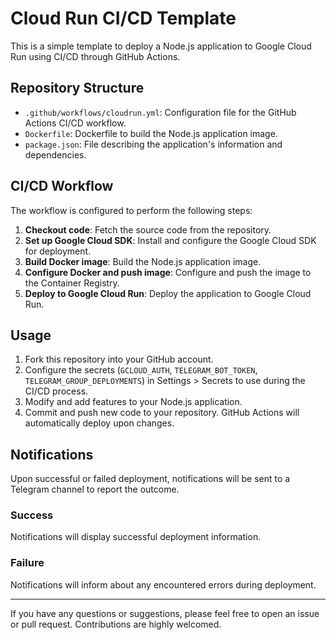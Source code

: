 # Cloud Run CI/CD Template

This is a simple template to deploy a Node.js application to Google Cloud Run using CI/CD through GitHub Actions.

## Repository Structure

- `.github/workflows/cloudrun.yml`: Configuration file for the GitHub Actions CI/CD workflow.
- `Dockerfile`: Dockerfile to build the Node.js application image.
- `package.json`: File describing the application's information and dependencies.

## CI/CD Workflow

The workflow is configured to perform the following steps:
1. **Checkout code**: Fetch the source code from the repository.
2. **Set up Google Cloud SDK**: Install and configure the Google Cloud SDK for deployment.
3. **Build Docker image**: Build the Node.js application image.
4. **Configure Docker and push image**: Configure and push the image to the Container Registry.
5. **Deploy to Google Cloud Run**: Deploy the application to Google Cloud Run.

## Usage

1. Fork this repository into your GitHub account.
2. Configure the secrets (`GCLOUD_AUTH`, `TELEGRAM_BOT_TOKEN`, `TELEGRAM_GROUP_DEPLOYMENTS`) in Settings > Secrets to use during the CI/CD process.
3. Modify and add features to your Node.js application.
4. Commit and push new code to your repository. GitHub Actions will automatically deploy upon changes.

## Notifications

Upon successful or failed deployment, notifications will be sent to a Telegram channel to report the outcome.

### Success
Notifications will display successful deployment information.

### Failure
Notifications will inform about any encountered errors during deployment.

---

If you have any questions or suggestions, please feel free to open an issue or pull request. Contributions are highly welcomed.

